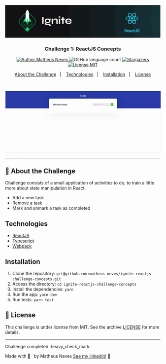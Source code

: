 <img alt="Ignite" src=".github/header.png" />

<h3 align="center">
  Challenge 1: ReactJS Concepts
</h3>

<p align="center">
  <a href="https://github.com/matheus-neves">
    <img alt="Author Matheus Neves" src="https://img.shields.io/badge/author-Matheus%20Neves-%2306b656?color=06b656&style=for-the-badge">
  </a>
  <img alt="GitHub language count" src="https://img.shields.io/github/languages/count/matheus-neves/ignite-reactjs-challenge-concepts?color=06b656&style=for-the-badge">
  <a href="https://github.com/matheus-neves/ignite-reactjs-challenge-concepts/stargazers">
    <img alt="Stargazers" src="https://img.shields.io/github/stars/matheus-neves/ignite-reactjs-challenge-concepts?color=06b656&style=for-the-badge">
  </a>
  <a href="https://github.com/matheus-neves/ignite-reactjs-challenge-concepts/LICENSE.md">
    <img alt="License MIT" src="https://img.shields.io/badge/license-MIT-%2304D361?color=06b656&style=for-the-badge">
  </a>
</p>

<p align="center">
  <a href="#rocket-about-the-challenge">About the Challenge</a>&nbsp;&nbsp;&nbsp;|&nbsp;&nbsp;&nbsp;
  <a href="#technologies">Technologies</a>&nbsp;&nbsp;&nbsp;|&nbsp;&nbsp;&nbsp;
  <a href="#installation">Installation</a>&nbsp;&nbsp;&nbsp;|&nbsp;&nbsp;&nbsp;
  <a href="#memo-license">License</a>
</p>

<br/>
<p align="center"><img style="border: 1px solid #eee;" src=".github/demo.gif"/></p>

---

## :rocket: About the Challenge

Challenge consists of a small application of activities to do, to train a little more about state manipulation in React.

- Add a new task
- Remove a task
- Mark and unmark a task as completed

## Technologies

- [ReactJS](https://reactjs.com/)
- [Typescript](https://www.typescriptlang.org/)
- [Webpack](https://webpack.js.org/)

## Installation

1. Clone the repository: `git@github.com:matheus-neves/ignite-reactjs-challenge-concepts.git`
2. Access the directory: `cd ignite-reactjs-challenge-concepts`
3. Install the dependencies: `yarn`
5. Run the app: `yarn dev`
6. Run tests: `yarn test`

## :memo: License

This challenge is under license from MIT. See the archive [LICENSE](https://github.com/matheus-neves/ignite-reactjs-challenge-concepts/LICENSE.md) for more details.

---

<p>Challenge completed :heavy_check_mark:</p>

Made with 💜 &nbsp; by Matheus Neves [See my linkedin!](https://www.linkedin.com/in/matheus-neves-front-end/) :wave:
